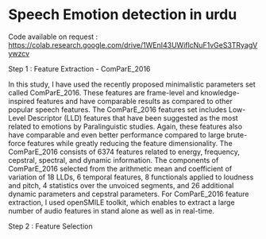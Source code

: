 # Speech Emotion detection in urdu
Code available on request : https://colab.research.google.com/drive/1WEnI43UWiflcNuF1vGeS3TRyagVywzcv

Step 1 : Feature Extraction - ComParE_2016


In this study, I have used the recently proposed minimalistic parameters set called ComParE_2016. These features are frame-level and knowledge-inspired features and have comparable results as compared to other popular speech features. The ComParE_2016 features set includes Low-Level Descriptor (LLD) features that have been suggested as the most related to emotions by Paralinguistic studies. Again, these features also have comparable and even better performance compared to large brute-force features while greatly reducing the feature dimensionality. The ComParE_2016 consists of 6374 features related to energy, frequency, cepstral, spectral, and dynamic information. The components of ComParE_2016 selected from the arithmetic mean and coefficient of variation of 18 LLDs, 6 temporal features, 8 functionals applied to loudness and pitch, 4 statistics over the unvoiced segments, and 26 additional dynamic parameters and cepstral parameters. For ComParE_2016 feature extraction, I used openSMILE toolkit, which enables to extract a large number of audio features in stand alone as well as in real-time.


Step 2 :  Feature Selection
